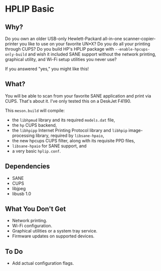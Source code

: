 HPLIP Basic
===========

Why?
----
Do you own an older USB-only Hewlett-Packard all-in-one scanner-copier-printer
you like to use on your favorite UN*X? Do you do all your printing through CUPS?
Do you build HP's HPLIP package with `--enable-hpcups-only-build` and wish it
included SANE support without the network printing, graphical utility, and Wi-Fi
setup utilities you never use?

If you answered "yes," you might like this!

What?
-----
You will be able to scan from your favorite SANE application and print via CUPS.
That's about it. I've only tested this on a DeskJet F4190.

This `meson.build` will compile:

* the `libhpmud` library and its required `models.dat` file,
* the `hp` CUPS backend,
* the `libhpipp` Internet Printing Protocol library and `libhpip`
  image-processing library, required by `libsane-hpaio`,
* the new hpcups CUPS filter, along with its requisite PPD files,
* `libsane-hpaio` for SANE support, and
* a very basic `hplip.conf`.

Dependencies
------------
* SANE
* CUPS
* libjpeg
* libusb 1.0

What You Don't Get
------------------
* Network printing.
* Wi-Fi configuration.
* Graphical utilities or a system tray service.
* Firmware updates on supported devices.

To Do
-----
* Add actual configuration flags.

